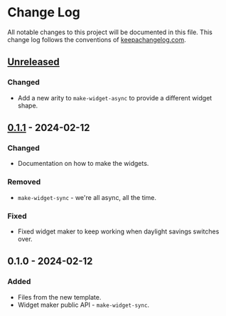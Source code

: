 # Change Log
All notable changes to this project will be documented in this file. This change log follows the conventions of [keepachangelog.com](http://keepachangelog.com/).

## [Unreleased]
### Changed
- Add a new arity to `make-widget-async` to provide a different widget shape.

## [0.1.1] - 2024-02-12
### Changed
- Documentation on how to make the widgets.

### Removed
- `make-widget-sync` - we're all async, all the time.

### Fixed
- Fixed widget maker to keep working when daylight savings switches over.

## 0.1.0 - 2024-02-12
### Added
- Files from the new template.
- Widget maker public API - `make-widget-sync`.

[Unreleased]: https://github.com/scicloj/tcutils/compare/0.1.1...HEAD
[0.1.1]: https://github.com/scicloj/tcutils/compare/0.1.0...0.1.1
